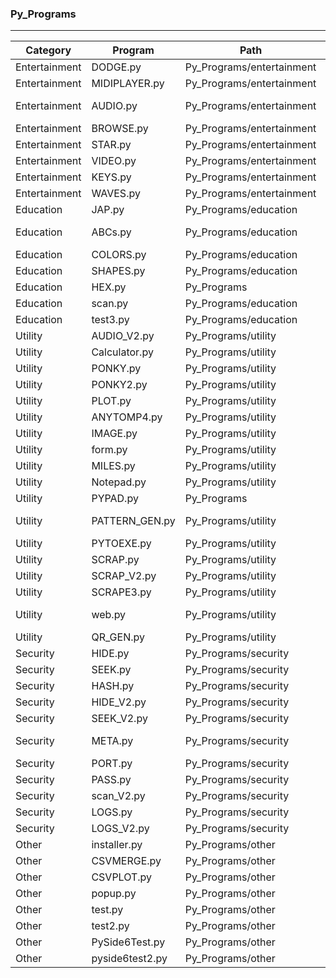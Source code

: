 ### Py_Programs
___

| Category     | Program                       | Path                          | Description         |
|--------------|-------------------------------|-------------------------------|---------------------|
| Entertainment| DODGE.py                      | Py_Programs/entertainment     | Dodge the Dots      |
| Entertainment| MIDIPLAYER.py                 | Py_Programs/entertainment     | Midi Player         |
| Entertainment| AUDIO.py                      | Py_Programs/entertainment     | TTK Audio Player    |
| Entertainment| BROWSE.py                     | Py_Programs/entertainment     | Web Browser         |
| Entertainment| STAR.py                       | Py_Programs/entertainment     | Turtle Star         |
| Entertainment| VIDEO.py                      | Py_Programs/entertainment     | Video Player        |
| Entertainment| KEYS.py                       | Py_Programs/entertainment     | Music Visual        |
| Entertainment| WAVES.py                      | Py_Programs/entertainment     | Visualizer          |
| Education    | JAP.py                        | Py_Programs/education         | Japanese Flash      |
| Education    | ABCs.py                       | Py_Programs/education         | ABC Flashcards      |
| Education    | COLORS.py                     | Py_Programs/education         | Color Learn         |
| Education    | SHAPES.py                     | Py_Programs/education         | Shapes Learn        |
| Education    | HEX.py                        | Py_Programs                    | Color/HEX View      |
| Education    | scan.py                       | Py_Programs/education         | Nmap GUI            |
| Education    | test3.py                      | Py_Programs/education         | Print TTK           |
| Utility      | AUDIO_V2.py                   | Py_Programs/utility           | PyQt Audio          |
| Utility      | Calculator.py                 | Py_Programs/utility           | Calculator          |
| Utility      | PONKY.py                      | Py_Programs/utility           | Ponky               |
| Utility      | PONKY2.py                     | Py_Programs/utility           | Ponky V2            |
| Utility      | PLOT.py                       | Py_Programs/utility           | Plot                |
| Utility      | ANYTOMP4.py                   | Py_Programs/utility           | Any to Mp4          |
| Utility      | IMAGE.py                      | Py_Programs/utility           | Image Viewer        |
| Utility      | form.py                       | Py_Programs/utility           | Register Form       |
| Utility      | MILES.py                      | Py_Programs/utility           | Miles to Kilos      |
| Utility      | Notepad.py                    | Py_Programs/utility           | Notepad             |
| Utility      | PYPAD.py                      | Py_Programs                    | PyPad               |
| Utility      | PATTERN_GEN.py                | Py_Programs/utility           | Pattern Generator   |
| Utility      | PYTOEXE.py                    | Py_Programs/utility           | Py to EXE           |
| Utility      | SCRAP.py                      | Py_Programs/utility           | Web Scraper         |
| Utility      | SCRAP_V2.py                   | Py_Programs/utility           | Web ScrapV2         |
| Utility      | SCRAPE3.py                    | Py_Programs/utility           | Web ScrapV3         |
| Utility      | web.py                        | Py_Programs/utility           | Simple HTML View    |
| Utility      | QR_GEN.py                     | Py_Programs/utility           | QR Code Gen         |
| Security     | HIDE.py                       | Py_Programs/security          | Steg Hide           |
| Security     | SEEK.py                       | Py_Programs/security          | Steg Seek           |
| Security     | HASH.py                       | Py_Programs/security          | Hash Cracker        |
| Security     | HIDE_V2.py                    | Py_Programs/security          | Steg Hide V2        |
| Security     | SEEK_V2.py                    | Py_Programs/security          | Steg Seek V2        |
| Security     | META.py                       | Py_Programs/security          | Image Metadata      |
| Security     | PORT.py                       | Py_Programs/security          | Py_PortScanner      |
| Security     | PASS.py                       | Py_Programs/security          | Pass Generator      |
| Security     | scan_V2.py                    | Py_Programs/security          | Qt Nmap GUI         |
| Security     | LOGS.py                       | Py_Programs/security          | Key-Logger          |
| Security     | LOGS_V2.py                    | Py_Programs/security          | Key-Log V2          |
| Other        | installer.py                  | Py_Programs/other             | Fake Install        |
| Other        | CSVMERGE.py                   | Py_Programs/other             | Merge CSVs          |
| Other        | CSVPLOT.py                    | Py_Programs/other             | CSV Plot            |
| Other        | popup.py                      | Py_Programs/other             | Popup Test          |
| Other        | test.py                       | Py_Programs/other             | Ttk Test            |
| Other        | test2.py                      | Py_Programs/other             | Ttk Test 2          |
| Other        | PySide6Test.py                | Py_Programs/other             | PySide6 Test        |
| Other        | pyside6test2.py               | Py_Programs/other             | Print PySide6       |
